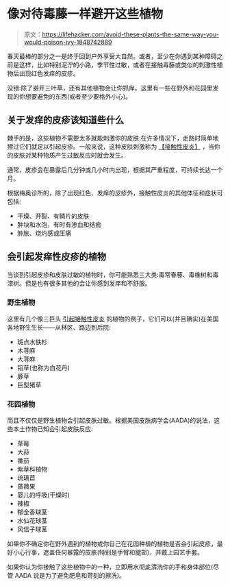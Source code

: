 # 像对待毒藤一样避开这些植物

> 原文：<https://lifehacker.com/avoid-these-plants-the-same-way-you-would-poison-ivy-1848742889>

春天最棒的部分之一是终于回到户外享受大自然。或者，至少在你遇到某种障碍之前是这样，比如特别泥泞的小路，季节性过敏，或者在接触毒藤或类似的刺激性植物后出现红色发痒的皮疹。



没错:除了避开三叶草，还有其他植物会让你抓痒。这里有一些在野外和花园里发现的你想要避免的东西(或者至少要格外小心)。

## 关于发痒的皮疹该知道些什么

棘手的是，这些植物不需要太多就能刺激你的皮肤:在许多情况下，走路时简单地擦过它们就足以引起皮疹。一般来说，这种皮肤刺激称为 [【接触性皮炎】](https://www.mayoclinic.org/diseases-conditions/contact-dermatitis/symptoms-causes/syc-20352742) ，当你的皮肤对某种物质产生过敏反应时就会发生。

通常，皮疹会在暴露后几分钟或几小时内出现，根据其严重程度，可持续长达一个月。

根据梅奥诊所的，除了出现红色、发痒的皮疹外，接触性皮炎的其他体征和症状可包括:

*   干燥、开裂、有鳞片的皮肤
*   肿块和水泡，有时有渗血和结痂
*   肿胀、烧灼感或压痛

## 会引起发痒性皮疹的植物

当谈到引起皮疹和皮肤过敏的植物时，你可能熟悉三大类:毒常春藤、毒橡树和毒漆树。但是也有很多其他的会让你感到发痒和不舒服。

### 野生植物

这里有几个像三巨头 [引起接触性皮炎](https://www.everydayhealth.com/poison-ivy/rashes-caused-by-poisonous-plants/) 的植物的例子，它们可以(并且确实)在美国各地野生生长——从林区、路边到后院:

*   斑点水铁杉
*   木荨麻
*   大荨麻
*   铅草(也称为白花丹)
*   豚草
*   巨型猪草

### 花园植物

而且不仅仅是野生植物会引起皮肤过敏。根据美国皮肤病学会(AADA)的说法，这些本土作物已知会引起皮肤反应:

*   草莓
*   大蒜
*   番茄
*   紫草科植物
*   琉璃苣
*   蔷薇果
*   婴儿的呼吸(干燥时)
*   辣椒
*   郁金香球茎
*   水仙花球茎
*   风信子球茎

如果你不确定你在野外遇到的植物或你自己在花园种植的植物是否会引起皮疹，最好小心行事，遮盖任何暴露的皮肤(特别是手臂和腿部)，并戴上园艺手套。

如果你认为你接触了这些植物中的一种，立即用水彻底清洗你的手和身体部位(尽管 AADA 说是为了避免肥皂和苛刻的擦洗)。